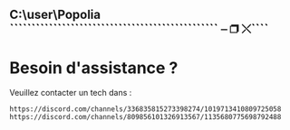 ## C:\user\Popolia ```````````````````````````````````````````````` ⎯ ❐ ⤬````

# Besoin d'assistance ?                       

Veuillez contacter un tech dans :

```https://discord.com/channels/336835815273398274/1019713410809725058 ```
```https://discord.com/channels/809856101326913567/1135680775698792488 ```
